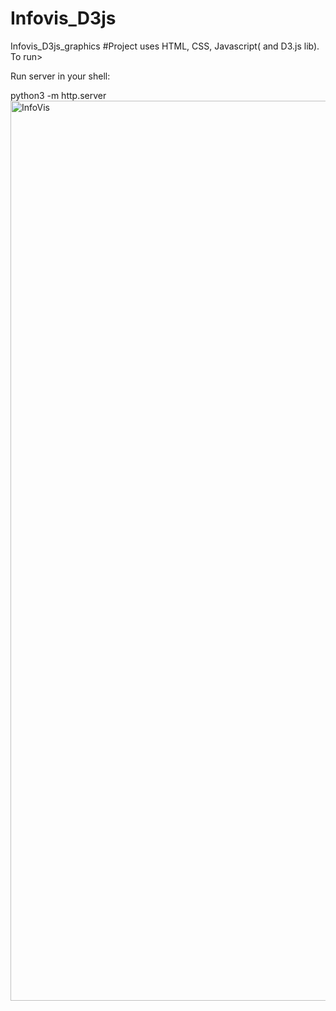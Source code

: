 # Infovis_D3js
Infovis_D3js_graphics
#Project uses HTML, CSS, Javascript( and D3.js lib). To run>

Run server in your shell:

python3 -m http.server
<img width="1440" alt="InfoVis" src="https://user-images.githubusercontent.com/101675287/221942888-902acc44-800a-45cf-86d3-ad5f2bde8e06.png">
